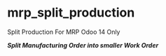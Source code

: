 # mrp_split_production
Split Production For MRP Odoo 14 Only

***Split Manufacturing Order into smaller Work Order***

